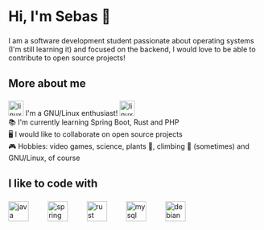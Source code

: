 <h1 align="left">Hi, I'm Sebas 🌱</h1>

###

<p align="left">I am a software development student passionate about operating systems (I'm still learning it) and focused on the backend, I would love to be able to contribute to open source projects!</p>

###

<h2 align="left">More about me</h2>

###

<p align="left"><img src="https://cdn.jsdelivr.net/gh/devicons/devicon/icons/linux/linux-original.svg" height="30" alt="linux logo"  /> I'm a GNU/Linux enthusiast! <img src="https://cdn.jsdelivr.net/gh/devicons/devicon/icons/linux/linux-original.svg" height="30" alt="linux logo"  /><br>📚 I'm currently learning Spring Boot, Rust and PHP<br>🖥️ I would like to collaborate on open source projects<br>🎮 Hobbies: video games, science, plants 🌼, climbing 🧗 (sometimes) and GNU/Linux, of course </p>

###

<h2 align="left">I like to code with</h2>

###

<div align="left">
  <img src="https://cdn.jsdelivr.net/gh/devicons/devicon/icons/java/java-original.svg" height="40" alt="java logo"  />
  <img width="30" />
  <img src="https://cdn.jsdelivr.net/gh/devicons/devicon/icons/spring/spring-original.svg" height="40" alt="spring logo"  />
  <img width="30" />
  <img src="https://cdn.jsdelivr.net/gh/devicons/devicon/icons/rust/rust-original.svg" height="40" alt="rust logo"  />
  <img width="30" />
  <img src="https://cdn.jsdelivr.net/gh/devicons/devicon/icons/mysql/mysql-original.svg" height="40" alt="mysql logo"  />
  <img width="30" />
  <img src="https://www.debian.org/logos/openlogo-nd.svg" height="40" alt="debian logo" />
  <img width="30" />
</div>

###
